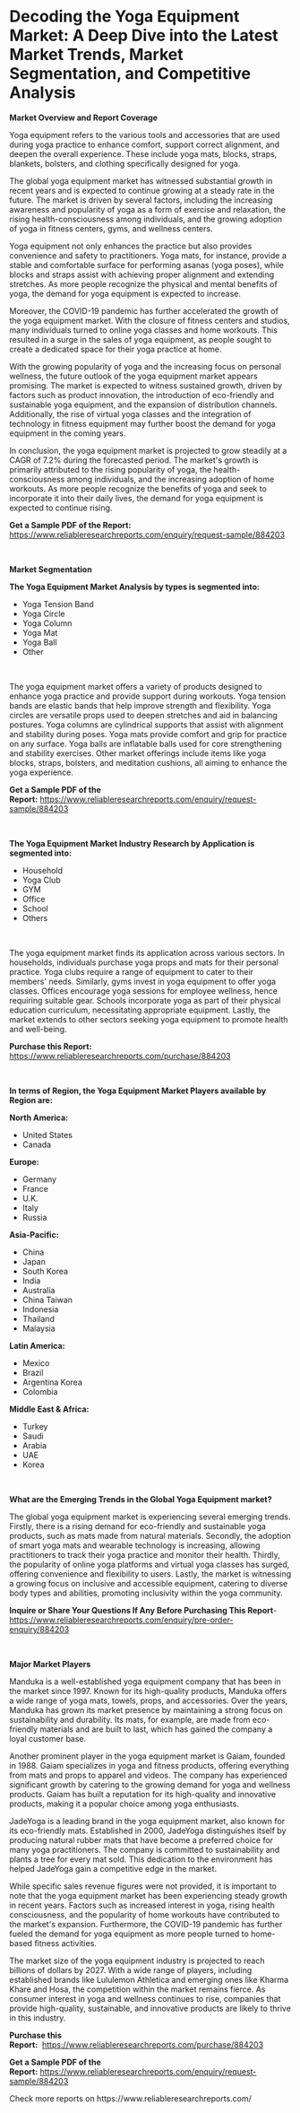 <p><h1>Decoding the Yoga Equipment Market: A Deep Dive into the Latest Market Trends, Market Segmentation, and Competitive Analysis</h1></p><p><strong>Market Overview and Report Coverage</strong></p>
<p><p>Yoga equipment refers to the various tools and accessories that are used during yoga practice to enhance comfort, support correct alignment, and deepen the overall experience. These include yoga mats, blocks, straps, blankets, bolsters, and clothing specifically designed for yoga.</p><p>The global yoga equipment market has witnessed substantial growth in recent years and is expected to continue growing at a steady rate in the future. The market is driven by several factors, including the increasing awareness and popularity of yoga as a form of exercise and relaxation, the rising health-consciousness among individuals, and the growing adoption of yoga in fitness centers, gyms, and wellness centers.</p><p>Yoga equipment not only enhances the practice but also provides convenience and safety to practitioners. Yoga mats, for instance, provide a stable and comfortable surface for performing asanas (yoga poses), while blocks and straps assist with achieving proper alignment and extending stretches. As more people recognize the physical and mental benefits of yoga, the demand for yoga equipment is expected to increase.</p><p>Moreover, the COVID-19 pandemic has further accelerated the growth of the yoga equipment market. With the closure of fitness centers and studios, many individuals turned to online yoga classes and home workouts. This resulted in a surge in the sales of yoga equipment, as people sought to create a dedicated space for their yoga practice at home.</p><p>With the growing popularity of yoga and the increasing focus on personal wellness, the future outlook of the yoga equipment market appears promising. The market is expected to witness sustained growth, driven by factors such as product innovation, the introduction of eco-friendly and sustainable yoga equipment, and the expansion of distribution channels. Additionally, the rise of virtual yoga classes and the integration of technology in fitness equipment may further boost the demand for yoga equipment in the coming years.</p><p>In conclusion, the yoga equipment market is projected to grow steadily at a CAGR of 7.2% during the forecasted period. The market's growth is primarily attributed to the rising popularity of yoga, the health-consciousness among individuals, and the increasing adoption of home workouts. As more people recognize the benefits of yoga and seek to incorporate it into their daily lives, the demand for yoga equipment is expected to continue rising.</p></p>
<p><strong>Get a Sample PDF of the Report:</strong> <a href="https://www.reliableresearchreports.com/enquiry/request-sample/884203">https://www.reliableresearchreports.com/enquiry/request-sample/884203</a></p>
<p>&nbsp;</p>
<p><strong>Market Segmentation</strong></p>
<p><strong>The Yoga Equipment Market Analysis by types is segmented into:</strong></p>
<p><ul><li>Yoga Tension Band</li><li>Yoga Circle</li><li>Yoga Column</li><li>Yoga Mat</li><li>Yoga Ball</li><li>Other</li></ul></p>
<p>&nbsp;</p>
<p><p>The yoga equipment market offers a variety of products designed to enhance yoga practice and provide support during workouts. Yoga tension bands are elastic bands that help improve strength and flexibility. Yoga circles are versatile props used to deepen stretches and aid in balancing postures. Yoga columns are cylindrical supports that assist with alignment and stability during poses. Yoga mats provide comfort and grip for practice on any surface. Yoga balls are inflatable balls used for core strengthening and stability exercises. Other market offerings include items like yoga blocks, straps, bolsters, and meditation cushions, all aiming to enhance the yoga experience.</p></p>
<p><strong>Get a Sample PDF of the Report:</strong>&nbsp;<a href="https://www.reliableresearchreports.com/enquiry/request-sample/884203">https://www.reliableresearchreports.com/enquiry/request-sample/884203</a></p>
<p>&nbsp;</p>
<p><strong>The Yoga Equipment Market Industry Research by Application is segmented into:</strong></p>
<p><ul><li>Household</li><li>Yoga Club</li><li>GYM</li><li>Office</li><li>School</li><li>Others</li></ul></p>
<p>&nbsp;</p>
<p><p>The yoga equipment market finds its application across various sectors. In households, individuals purchase yoga props and mats for their personal practice. Yoga clubs require a range of equipment to cater to their members' needs. Similarly, gyms invest in yoga equipment to offer yoga classes. Offices encourage yoga sessions for employee wellness, hence requiring suitable gear. Schools incorporate yoga as part of their physical education curriculum, necessitating appropriate equipment. Lastly, the market extends to other sectors seeking yoga equipment to promote health and well-being.</p></p>
<p><strong>Purchase this Report:</strong>&nbsp; <a href="https://www.reliableresearchreports.com/purchase/884203">https://www.reliableresearchreports.com/purchase/884203</a></p>
<p>&nbsp;</p>
<p><strong>In terms of Region, the Yoga Equipment Market Players available by Region are:</strong></p>
<p>
    <p> <strong> North America: </strong>
        <ul>
            <li>United States</li>
            <li>Canada</li>
        </ul>
        </p> 
    <p> <strong> Europe: </strong>
        <ul>
            <li>Germany</li>
            <li>France</li>
            <li>U.K.</li>
            <li>Italy</li>
            <li>Russia</li>
        </ul>
        </p> 
    <p> <strong> Asia-Pacific: </strong>
        <ul>
            <li>China</li>
            <li>Japan</li>
            <li>South Korea</li>
            <li>India</li>
            <li>Australia</li>
            <li>China Taiwan</li>
            <li>Indonesia</li>
            <li>Thailand</li>
            <li>Malaysia</li>
        </ul>
        </p> 
    <p> <strong> Latin America: </strong>
        <ul>
            <li>Mexico</li>
            <li>Brazil</li>
            <li>Argentina Korea</li>
            <li>Colombia</li>
        </ul>
        </p> 
    <p> <strong> Middle East & Africa: </strong>
        <ul>
            <li>Turkey</li>
            <li>Saudi</li>
            <li>Arabia</li>
            <li>UAE</li>
            <li>Korea</li>
        </ul>
    </p>
    </p>
<p>&nbsp;</p>
<p><strong>What are the Emerging Trends in the Global Yoga Equipment market?</strong></p>
<p><p>The global yoga equipment market is experiencing several emerging trends. Firstly, there is a rising demand for eco-friendly and sustainable yoga products, such as mats made from natural materials. Secondly, the adoption of smart yoga mats and wearable technology is increasing, allowing practitioners to track their yoga practice and monitor their health. Thirdly, the popularity of online yoga platforms and virtual yoga classes has surged, offering convenience and flexibility to users. Lastly, the market is witnessing a growing focus on inclusive and accessible equipment, catering to diverse body types and abilities, promoting inclusivity within the yoga community.</p></p>
<p><strong>Inquire or Share Your Questions If Any Before Purchasing This Report</strong>- <a href="https://www.reliableresearchreports.com/enquiry/pre-order-enquiry/884203">https://www.reliableresearchreports.com/enquiry/pre-order-enquiry/884203</a></p>
<p>&nbsp;</p>
<p><strong>Major Market Players</strong></p>
<p><p>Manduka is a well-established yoga equipment company that has been in the market since 1997. Known for its high-quality products, Manduka offers a wide range of yoga mats, towels, props, and accessories. Over the years, Manduka has grown its market presence by maintaining a strong focus on sustainability and durability. Its mats, for example, are made from eco-friendly materials and are built to last, which has gained the company a loyal customer base.</p><p>Another prominent player in the yoga equipment market is Gaiam, founded in 1988. Gaiam specializes in yoga and fitness products, offering everything from mats and props to apparel and videos. The company has experienced significant growth by catering to the growing demand for yoga and wellness products. Gaiam has built a reputation for its high-quality and innovative products, making it a popular choice among yoga enthusiasts.</p><p>JadeYoga is a leading brand in the yoga equipment market, also known for its eco-friendly mats. Established in 2000, JadeYoga distinguishes itself by producing natural rubber mats that have become a preferred choice for many yoga practitioners. The company is committed to sustainability and plants a tree for every mat sold. This dedication to the environment has helped JadeYoga gain a competitive edge in the market.</p><p>While specific sales revenue figures were not provided, it is important to note that the yoga equipment market has been experiencing steady growth in recent years. Factors such as increased interest in yoga, rising health consciousness, and the popularity of home workouts have contributed to the market's expansion. Furthermore, the COVID-19 pandemic has further fueled the demand for yoga equipment as more people turned to home-based fitness activities.</p><p>The market size of the yoga equipment industry is projected to reach billions of dollars by 2027. With a wide range of players, including established brands like Lululemon Athletica and emerging ones like Kharma Khare and Hosa, the competition within the market remains fierce. As consumer interest in yoga and wellness continues to rise, companies that provide high-quality, sustainable, and innovative products are likely to thrive in this industry.</p></p>
<p><strong>Purchase this Report:</strong>&nbsp;&nbsp;<a href="https://www.reliableresearchreports.com/purchase/884203">https://www.reliableresearchreports.com/purchase/884203</a></p>
<p></p>
<p><strong>Get a Sample PDF of the Report:</strong>&nbsp;<a href="https://www.reliableresearchreports.com/enquiry/request-sample/884203">https://www.reliableresearchreports.com/enquiry/request-sample/884203</a></p>
<p>Check more reports on https://www.reliableresearchreports.com/</p>